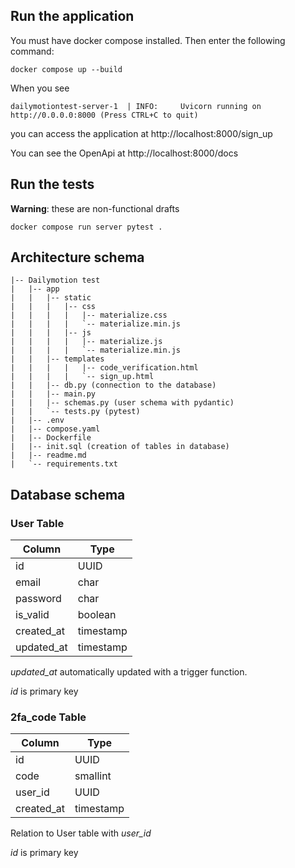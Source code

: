 ## Run the application
You must have docker compose installed. Then enter the following command:

    docker compose up --build
When you see

    dailymotiontest-server-1  | INFO:     Uvicorn running on http://0.0.0.0:8000 (Press CTRL+C to quit)

you can access the application at http://localhost:8000/sign_up

You can see the OpenApi at http://localhost:8000/docs

## Run the tests
**Warning**: these are non-functional drafts

    docker compose run server pytest .

## Architecture schema

```
|-- Dailymotion test
|   |-- app
|   |   |-- static
|   |   |   |-- css
|   |   |   |   |-- materialize.css
|   |   |   |   `-- materialize.min.js
|   |   |   |-- js
|   |   |   |   |-- materialize.js
|   |   |   |   `-- materialize.min.js
|   |   |-- templates
|   |   |   |   |-- code_verification.html
|   |   |   |   `-- sign_up.html
|   |   |-- db.py (connection to the database)
|   |   |-- main.py
|   |   |-- schemas.py (user schema with pydantic)
|   |   `-- tests.py (pytest)
|   |-- .env
|   |-- compose.yaml 
|   |-- Dockerfile
|   |-- init.sql (creation of tables in database)
|   |-- readme.md
|   `-- requirements.txt
```
## Database schema

### User Table

| Column| Type |
| -- | -- |
|id| UUID |
| email | char |
| password| char |
| is_valid| boolean |
| created_at| timestamp |
| updated_at| timestamp |

*updated_at* automatically updated with a trigger function.

*id* is primary key

### 2fa_code Table

| Column| Type |
| -- | -- |
|id| UUID |
| code| smallint|
| user_id| UUID|
| created_at| timestamp |

Relation to User table with *user_id*

*id* is primary key
